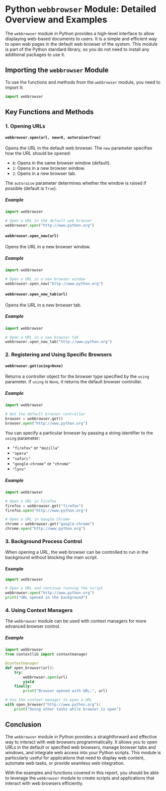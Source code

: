 # Python `webbrowser` Module: Detailed Overview and Examples

The `webbrowser` module in Python provides a high-level interface to allow displaying web-based documents to users. It is a simple and efficient way to open web pages in the default web browser of the system. This module is part of the Python standard library, so you do not need to install any additional packages to use it.

## Importing the `webbrowser` Module

To use the functions and methods from the `webbrowser` module, you need to import it:

```python
import webbrowser
```

## Key Functions and Methods

### 1. Opening URLs

#### `webbrowser.open(url, new=0, autoraise=True)`

Opens the URL in the default web browser. The `new` parameter specifies how the URL should be opened:
- `0`: Opens in the same browser window (default).
- `1`: Opens in a new browser window.
- `2`: Opens in a new browser tab.

The `autoraise` parameter determines whether the window is raised if possible (default is `True`).

##### Example

```python
import webbrowser

# Open a URL in the default web browser
webbrowser.open("http://www.python.org")
```

#### `webbrowser.open_new(url)`

Opens the URL in a new browser window.

##### Example

```python
import webbrowser

# Open a URL in a new browser window
webbrowser.open_new("http://www.python.org")
```

#### `webbrowser.open_new_tab(url)`

Opens the URL in a new browser tab.

##### Example

```python
import webbrowser

# Open a URL in a new browser tab
webbrowser.open_new_tab("http://www.python.org")
```

### 2. Registering and Using Specific Browsers

#### `webbrowser.get(using=None)`

Returns a controller object for the browser type specified by the `using` parameter. If `using` is `None`, it returns the default browser controller.

##### Example

```python
import webbrowser

# Get the default browser controller
browser = webbrowser.get()
browser.open("http://www.python.org")
```

You can specify a particular browser by passing a string identifier to the `using` parameter:

- `"firefox"` or `"mozilla"`
- `"opera"`
- `"safari"`
- `"google-chrome"` or `"chrome"`
- `"lynx"`

##### Example

```python
import webbrowser

# Open a URL in Firefox
firefox = webbrowser.get("firefox")
firefox.open("http://www.python.org")

# Open a URL in Google Chrome
chrome = webbrowser.get("google-chrome")
chrome.open("http://www.python.org")
```

### 3. Background Process Control

When opening a URL, the web browser can be controlled to run in the background without blocking the main script.

#### Example

```python
import webbrowser

# Open a URL and continue running the script
webbrowser.open("http://www.python.org")
print("URL opened in the background")
```

### 4. Using Context Managers

The `webbrowser` module can be used with context managers for more advanced browser control.

##### Example

```python
import webbrowser
from contextlib import contextmanager

@contextmanager
def open_browser(url):
    try:
        webbrowser.open(url)
        yield
    finally:
        print("Browser opened with URL:", url)

# Use the context manager to open a URL
with open_browser("http://www.python.org"):
    print("Doing other tasks while browser is open")
```

## Conclusion

The `webbrowser` module in Python provides a straightforward and effective way to interact with web browsers programmatically. It allows you to open URLs in the default or specified web browsers, manage browser tabs and windows, and integrate web access into your Python scripts. This module is particularly useful for applications that need to display web content, automate web tasks, or provide seamless web integration.

With the examples and functions covered in this report, you should be able to leverage the `webbrowser` module to create scripts and applications that interact with web browsers efficiently.